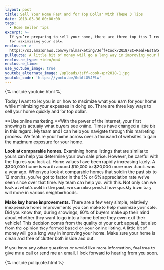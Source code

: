 ```yaml
---
layout: post
title: Sell Your Home Fast and for Top Dollar With These 3 Tips
date: 2018-03-30 00:00:00
tags:
  - Home Seller Tips
excerpt: >-
  If you’re preparing to sell your home, there are three top tips I recommend
  for maximizing your sale.
enclosure: >-
  https://s3.amazonaws.com/vyralmarketing/Jeff+Cook/2018/SC+Real+Estate+Agent-+How+to+Maximize+Your+Listing+Price.mp4
pullquote: A little bit of money will go a long way in improving your home.
enclosure_type: video/mp4
enclosure_time:
use_youtube_image: true
youtube_alternate_image: /uploads/jeff-cook-apr2018-1.jpg
youtube_code: 'https://youtu.be/0db7LGVJPlw'
---
```


{% include youtube.html %}

Today I want to let you in on how to maximize what you earn for your home while minimizing your expenses in doing so. There are three key ways to sell your home quickly and for top dollar.

**Use online marketing.**With the power of the internet, your first showing is actually what buyers see online. Times have changed a little bit in this regard. My team and I can help you navigate through this marketing process. We feature your home across over a thousand of websites to gain the maximum exposure for your home.<br>

**Look at comparable homes.** Examining home listings that are similar to yours can help you determine your own sale price. However, be careful with the figures you look at. Home values have been rapidly increasing lately. A $300,000 home is worth around $10,000 to $20,000 more now than it was a year ago. When you look at comparable homes that sold in the past six to 12 months, you’ve got to factor in the 5% or 6% appreciation rate we’ve seen since over that time. My team can help you with this. Not only can we look at what’s sold in the past, we can also predict how quickly inventory will move in various neighborhoods.<br>

**Make key home improvements.** There are a few very simple, relatively inexpensive home improvements you can make to help maximize your sale. Did you know that, during showings, 80% of buyers make up their mind about whether they want to go into a home before they even exit their vehicle? This decision comes from the quality of your curb appeal, but also from the opinion they formed based on your online listing. A little bit of money will go a long way in improving your home. Make sure your home is clean and free of clutter both inside and out.

If you have any other questions or would like more information, feel free to give me a call or send me an email. I look forward to hearing from you soon.

{% include pullquote.html %}